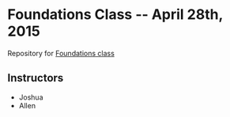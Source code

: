# Foundations Class -- April 28th, 2015

Repository for [Foundations class](http://training.github.com/kit/foundations)

## Instructors

* Joshua
* Allen
